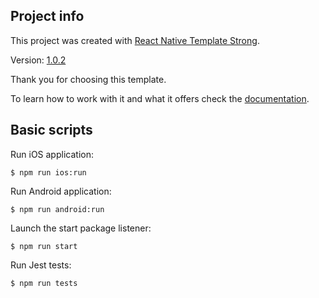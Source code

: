 ## Project info

This project was created with [React Native Template Strong](https://svbutko.github.io/react-native-template-strong/).

Version: [1.0.2](https://github.com/svbutko/react-native-template-strong/releases/tag/v1.0.2)

Thank you for choosing this template.

To learn how to work with it and what it offers check the [documentation](https://svbutko.github.io/react-native-template-strong/docs/getting-started).

## Basic scripts

Run iOS application:
```shell
$ npm run ios:run
```

Run Android application:
```shell
$ npm run android:run
```

Launch the start package listener:
```shell
$ npm run start
```

Run Jest tests:
```shell
$ npm run tests
```
